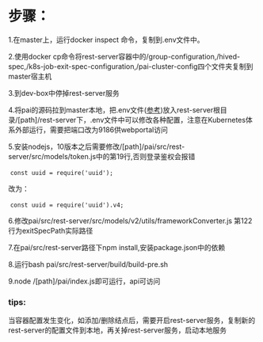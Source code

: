 # 步骤：

1.在master上，运行docker inspect <rest-server container name>命令，复制到.env文件中。

2.使用docker cp命令将rest-server容器中的/group-configuration,/hived-spec,/k8s-job-exit-spec-configuration,/pai-cluster-config四个文件夹复制到master宿主机

3.到dev-box中停掉rest-server服务

4.将pai的源码拉到master本地，把.env文件([参考](./src/rest-server/.env))放入rest-server根目录/[path]/rest-server下，.env文件中可以修改各种配置，注意在Kubernetes体系外部运行，需要把端口改为9186供webportal访问

5.安装nodejs，10版本之后需要修改/[path]/pai/src/rest-server/src/models/token.js中的第19行,否则登录鉴权会报错

​	`const uuid = require('uuid');`

改为：

​	`const uuid = require('uuid').v4;`

6.修改pai/src/rest-server/src/models/v2/utils/frameworkConverter.js 第122行为exitSpecPath实际路径

7.在pai/src/rest-server路径下npm install,安装package.json中的依赖

8.运行bash pai/src/rest-server/build/build-pre.sh

9.node /[path]/pai/index.js即可运行，api可访问



### tips:

当容器配置发生变化，如添加/删除结点后，需要开启rest-server服务，复制新的rest-server的配置文件到本地，再关掉rest-server服务，启动本地服务